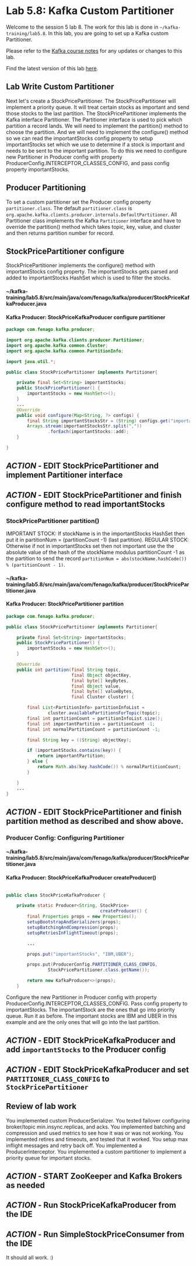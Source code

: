 
# Lab 5.8: Kafka Custom Partitioner

Welcome to the session 5 lab 8. The work for this lab is done in `~/kafka-training/lab5.8`.
In this lab, you are going to set up a Kafka custom Partitioner.

Please refer to the [Kafka course notes](https://goo.gl/a4kk5b) for any updates or changes to this lab.

Find the latest version of this lab [here](https://gist.github.com/RichardHightower/bbb6ea6f059cf757810ef470f5eddaf8).


## Lab Write Custom Partitioner

Next let's create a StockPricePartitioner. The StockPricePartitioner will implement a priority
queue.
It will treat certain stocks as important and send those stocks to the last partition.
The StockPricePartitioner implements the Kafka interface Partitioner. The Partitioner interface is used
to pick which partition a record lands. We will need to implement the partition() method to choose the partition.
And we will need to implement the configure() method so we can read the importantStocks config property to setup
importantStocks set which we use to determine if a stock is important and needs to be sent to the important partition.
To do this we need to configure new Partitioner in Producer config with property
ProducerConfig.INTERCEPTOR_CLASSES_CONFIG, and pass config property importantStocks.


## Producer Partitioning

To set a custom partitioner set the Producer config property `partitioner.class`.
The default `partitioner.class` is `org.apache.kafka.clients.producer.internals.DefaultPartitioner`.
All Partitioner class implements the Kafka `Partitioner` interface and have to override the
partition() method which takes topic, key, value, and cluster and then returns partition number for record.



## StockPricePartitioner configure

StockPricePartitioner implements the configure() method with importantStocks config property.
The importantStocks gets parsed and added to importantStocks HashSet which is used to filter the stocks.

#### ~/kafka-training/lab5.8/src/main/java/com/fenago/kafka/producer/StockPriceKafkaProducer.java
#### Kafka Producer:  StockPriceKafkaProducer configure partitioner
```java
package com.fenago.kafka.producer;

import org.apache.kafka.clients.producer.Partitioner;
import org.apache.kafka.common.Cluster;
import org.apache.kafka.common.PartitionInfo;

import java.util.*;

public class StockPricePartitioner implements Partitioner{

    private final Set<String> importantStocks;
    public StockPricePartitioner() {
        importantStocks = new HashSet<>();
    }
    ...
    @Override
    public void configure(Map<String, ?> configs) {
        final String importantStocksStr = (String) configs.get("importantStocks");
        Arrays.stream(importantStocksStr.split(","))
                .forEach(importantStocks::add);
    }

}

```

## ***ACTION*** - EDIT StockPricePartitioner and implement Partitioner interface
## ***ACTION*** - EDIT StockPricePartitioner and finish configure method to read importantStocks


### StockPricePartitioner partition()

IMPORTANT STOCK: If stockName is in the importantStocks HashSet then put it in partitionNum = (partitionCount -1) (last partition).
REGULAR STOCK: Otherwise if not in importantStocks set then not important use the the absolute value of the
hash of the stockName modulus partitionCount -1 as the partition to send the record
`partitionNum = abs(stockName.hashCode()) % (partitionCount - 1)`.


#### ~/kafka-training/lab5.8/src/main/java/com/fenago/kafka/producer/StockPricePartitioner.java
#### Kafka Producer:  StockPricePartitioner partition
```java
package com.fenago.kafka.producer;

public class StockPricePartitioner implements Partitioner{

    private final Set<String> importantStocks;
    public StockPricePartitioner() {
        importantStocks = new HashSet<>();
    }

    @Override
    public int partition(final String topic,
                         final Object objectKey,
                         final byte[] keyBytes,
                         final Object value,
                         final byte[] valueBytes,
                         final Cluster cluster) {

        final List<PartitionInfo> partitionInfoList =
                cluster.availablePartitionsForTopic(topic);
        final int partitionCount = partitionInfoList.size();
        final int importantPartition = partitionCount -1;
        final int normalPartitionCount = partitionCount -1;

        final String key = ((String) objectKey);

        if (importantStocks.contains(key)) {
            return importantPartition;
        } else {
            return Math.abs(key.hashCode()) % normalPartitionCount;
        }

    }
    ...
}

```

## ***ACTION*** - EDIT StockPricePartitioner and finish partition method as described and show above.


### Producer Config: Configuring Partitioner


#### ~/kafka-training/lab5.8/src/main/java/com/fenago/kafka/producer/StockPricePartitioner.java
#### Kafka Producer:  StockPriceKafkaProducer createProducer()
```java

public class StockPriceKafkaProducer {

    private static Producer<String, StockPrice>
                                    createProducer() {
        final Properties props = new Properties();
        setupBootstrapAndSerializers(props);
        setupBatchingAndCompression(props);
        setupRetriesInFlightTimeout(props);

        ...

        props.put("importantStocks", "IBM,UBER");

        props.put(ProducerConfig.PARTITIONER_CLASS_CONFIG,
                StockPricePartitioner.class.getName());

        return new KafkaProducer<>(props);
    }
```

Configure the new Partitioner in Producer config with property ProducerConfig.INTERCEPTOR_CLASSES_CONFIG.
Pass config property to importantStocks. The importantStock are the ones that go into priority queue.
Run it as before. The important stocks are IBM and UBER in this example and are the only ones that will go
into the last partition.

## ***ACTION*** - EDIT StockPriceKafkaProducer and add `importantStocks` to the Producer config
## ***ACTION*** - EDIT StockPriceKafkaProducer and set `PARTITIONER_CLASS_CONFIG` to `StockPricePartitioner`


## Review of lab work
You implemented custom ProducerSerializer.
You tested failover configuring broker/topic min.insync.replicas, and acks.
You implemented batching and compression and used metrics to see how it was or was not working.
You implemented retires and timeouts, and tested that it worked.
You setup max inflight messages and retry back off.
You implemented a ProducerInterceptor.
You implemented a custom partitioner to implement a priority queue for important stocks.

## ***ACTION*** - START ZooKeeper and Kafka Brokers as needed
## ***ACTION*** - Run StockPriceKafkaProducer from the IDE
## ***ACTION*** - Run SimpleStockPriceConsumer from the IDE

It should all work. :)

